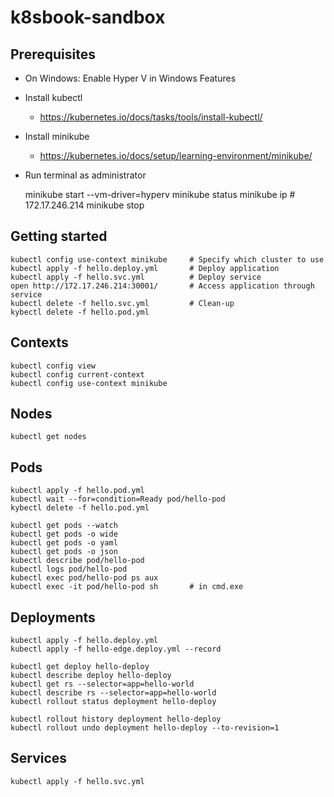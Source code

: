 # k8sbook-sandbox

## Prerequisites

* On Windows: Enable Hyper V in Windows Features
* Install kubectl
  * https://kubernetes.io/docs/tasks/tools/install-kubectl/
* Install minikube
  * https://kubernetes.io/docs/setup/learning-environment/minikube/
* Run terminal as administrator


    minikube start --vm-driver=hyperv
    minikube status
    minikube ip # 172.17.246.214
    minikube stop

## Getting started

    kubectl config use-context minikube     # Specify which cluster to use
    kubectl apply -f hello.deploy.yml       # Deploy application
    kubectl apply -f hello.svc.yml          # Deploy service
    open http://172.17.246.214:30001/       # Access application through service
    kubectl delete -f hello.svc.yml         # Clean-up
    kybectl delete -f hello.pod.yml

## Contexts

    kubectl config view
    kubectl config current-context
    kubectl config use-context minikube

## Nodes

    kubectl get nodes

## Pods

    kubectl apply -f hello.pod.yml
    kubectl wait --for=condition=Ready pod/hello-pod
    kybectl delete -f hello.pod.yml

    kubectl get pods --watch
    kubectl get pods -o wide
    kubectl get pods -o yaml
    kubectl get pods -o json
    kubectl describe pod/hello-pod
    kubectl logs pod/hello-pod
    kubectl exec pod/hello-pod ps aux
    kubectl exec -it pod/hello-pod sh       # in cmd.exe
    
## Deployments

    kubectl apply -f hello.deploy.yml
    kubectl apply -f hello-edge.deploy.yml --record

    kubectl get deploy hello-deploy
    kubectl describe deploy hello-deploy
    kubectl get rs --selector=app=hello-world
    kubectl describe rs --selector=app=hello-world
    kubectl rollout status deployment hello-deploy

    kubectl rollout history deployment hello-deploy
    kubectl rollout undo deployment hello-deploy --to-revision=1

## Services

    kubectl apply -f hello.svc.yml
